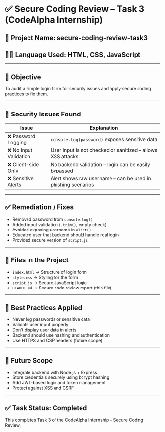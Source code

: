# ✅ Secure Coding Review – Task 3 (CodeAlpha Internship)

## 🔧 Project Name: secure-coding-review-task3  
## 👨‍💻 Language Used: HTML, CSS, JavaScript

---

## 🎯 Objective

To audit a simple login form for security issues and apply secure coding practices to fix them.

---

## 🚨 Security Issues Found

| Issue                     | Explanation                                                         |
|--------------------------|----------------------------------------------------------------------|
| ❌ Password Logging       | `console.log(password)` exposes sensitive data                      |
| ❌ No Input Validation    | User input is not checked or sanitized – allows XSS attacks         |
| ❌ Client-side Only       | No backend validation – login can be easily bypassed                |
| ❌ Sensitive Alerts       | Alert shows raw username – can be used in phishing scenarios        |

---

## ✅ Remediation / Fixes

- Removed password from `console.log()`
- Added input validation (`.trim()`, empty check)
- Avoided exposing username in `alert()`
- Educated user that backend should handle real login
- Provided secure version of `script.js`

---

## 📄 Files in the Project

- `index.html` → Structure of login form  
- `style.css` → Styling for the form  
- `script.js` → Secure JavaScript logic  
- `README.md` → Secure code review report (this file)

---

## 🔐 Best Practices Applied

- Never log passwords or sensitive data
- Validate user input properly
- Don’t display user data in alerts
- Backend should use hashing and authentication
- Use HTTPS and CSP headers (future scope)

---

## 🚀 Future Scope

- Integrate backend with Node.js + Express
- Store credentials securely using bcrypt hashing
- Add JWT-based login and token management
- Protect against XSS and CSRF

---

## ✅ Task Status: Completed
This completes Task 3 of the CodeAlpha Internship – Secure Coding Review.
